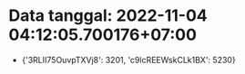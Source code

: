 # Data tanggal: 2022-11-04 04:12:05.700176+07:00

* {'3RLII75OuvpTXVj8': 3201, 'c9lcREEWskCLk1BX': 5230}
